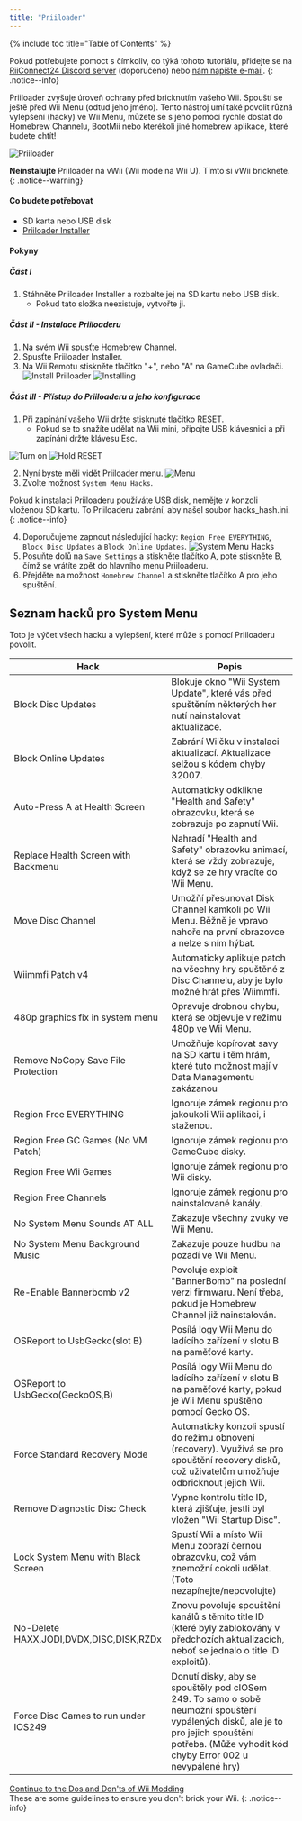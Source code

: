 ```yaml
---
title: "Priiloader"
---
```


{% include toc title="Table of Contents" %}

Pokud potřebujete pomoct s čímkoliv, co týká tohoto tutoriálu, přidejte se na [RiiConnect24 Discord server](https://discord.gg/rc24) (doporučeno) nebo [nám napište e-mail](mailto:support@riiconnect24.net).
{: .notice--info}

Priiloader zvyšuje úroveň ochrany před bricknutím vašeho Wii. Spouští se ještě před Wii Menu (odtud jeho jméno). Tento nástroj umí také povolit různá vylepšení (hacky) ve Wii Menu, můžete se s jeho pomocí rychle dostat do Homebrew Channelu, BootMii nebo kterékoli jiné homebrew aplikace, které budete chtít!

![Priiloader](/images/priiloader.jpg)

**Neinstalujte** Priiloader na vWii (Wii mode na Wii U). Tímto si vWii bricknete.
{: .notice--warning}

#### Co budete potřebovat
* SD karta nebo USB disk
* [Priiloader Installer](https://hbb1.oscwii.org/hbb/priiloader/priiloader.zip)

#### Pokyny
##### Část I

1. Stáhněte Priiloader Installer a rozbalte jej na SD kartu nebo USB disk.
    * Pokud tato složka neexistuje, vytvořte ji.

##### Část II - Instalace Priiloaderu

1. Na svém Wii spusťte Homebrew Channel.
2. Spusťte Priiloader Installer.
3. Na Wii Remotu stiskněte tlačítko "+", nebo "A" na GameCube ovladači. ![Install Priiloader](/images/Priiloader/installer.png) ![Installing](/images/Priiloader/installing.png)

##### Část III - Přístup do Priiloaderu a jeho konfigurace

1. Při zapínání vašeho Wii držte stisknuté tlačítko RESET.
    * Pokud se to snažíte udělat na Wii mini, připojte USB klávesnici a při zapínání držte klávesu Esc.

![Turn on](/images/Priiloader/on.jpg) ![Hold RESET](/images/Priiloader/reset.jpg)

2. Nyní byste měli vidět Priiloader menu. ![Menu](/images/Priiloader/mainmenu.png)
3. Zvolte možnost `System Menu Hacks`.

Pokud k instalaci Priiloaderu používáte USB disk, nemějte v konzoli vloženou SD kartu. To Priiloaderu zabrání, aby našel soubor hacks_hash.ini.
{: .notice--info}

4. Doporučujeme zapnout následující hacky: `Region Free EVERYTHING`, `Block Disc Updates` a `Block Online Updates`. ![System Menu Hacks](/images/Priiloader/hacks.png)
1. Posuňte dolů na `Save Settings` a stiskněte tlačítko A, poté stiskněte B, čímž se vrátíte zpět do hlavního menu Priiloaderu.
1. Přejděte na možnost `Homebrew Channel` a stiskněte tlačítko A pro jeho spuštění.

## Seznam hacků pro System Menu

Toto je výčet všech hacku a vylepšení, které může s pomocí Priiloaderu povolit.

| Hack                                    | Popis                                                                                                                                                                                          |
| --------------------------------------- | ---------------------------------------------------------------------------------------------------------------------------------------------------------------------------------------------- |
| Block Disc Updates                      | Blokuje okno "Wii System Update", které vás před spuštěním některých her nutí nainstalovat aktualizace.                                                                                        |
| Block Online Updates                    | Zabrání Wiičku v instalaci aktualizací. Aktualizace selžou s kódem chyby 32007.                                                                                                                |
| Auto-Press A at Health Screen           | Automaticky odklikne "Health and Safety" obrazovku, která se zobrazuje po zapnutí Wii.                                                                                                         |
| Replace Health Screen with Backmenu     | Nahradí "Health and Safety" obrazovku animací, která se vždy zobrazuje, když se ze hry vracíte do Wii Menu.                                                                                    |
| Move Disc Channel                       | Umožňí přesunovat Disk Channel kamkoli po Wii Menu. Běžně je vpravo nahoře na první obrazovce a nelze s ním hýbat.                                                                             |
| Wiimmfi Patch v4                        | Automaticky aplikuje patch na všechny hry spuštěné z Disc Channelu, aby je bylo možné hrát přes Wiimmfi.                                                                                       |
| 480p graphics fix in system menu        | Opravuje drobnou chybu, která se objevuje v režimu 480p ve Wii Menu.                                                                                                                           |
| Remove NoCopy Save File Protection      | Umožňuje kopírovat savy na SD kartu i těm hrám, které tuto možnost mají v Data Managementu zakázanou                                                                                           |
| Region Free EVERYTHING                  | Ignoruje zámek regionu pro jakoukoli Wii aplikaci, i staženou.                                                                                                                                 |
| Region Free GC Games (No VM Patch)      | Ignoruje zámek regionu pro GameCube disky.                                                                                                                                                     |
| Region Free Wii Games                   | Ignoruje zámek regionu pro Wii disky.                                                                                                                                                          |
| Region Free Channels                    | Ignoruje zámek regionu pro nainstalované kanály.                                                                                                                                               |
| No System Menu Sounds AT ALL            | Zakazuje všechny zvuky ve Wii Menu.                                                                                                                                                            |
| No System Menu Background Music         | Zakazuje pouze hudbu na pozadí ve Wii Menu.                                                                                                                                                    |
| Re-Enable Bannerbomb v2                 | Povoluje exploit "BannerBomb" na poslední verzi firmwaru. Není třeba, pokud je Homebrew Channel již nainstalován.                                                                              |
| OSReport to UsbGecko(slot B)            | Posílá logy Wii Menu do ladícího zařízení v slotu B na paměťové karty.                                                                                                                         |
| OSReport to UsbGecko(GeckoOS,B)         | Posílá logy Wii Menu do ladícího zařízení v slotu B na paměťové karty, pokud je Wii Menu spuštěno pomocí Gecko OS.                                                                             |
| Force Standard Recovery Mode            | Automaticky konzoli spustí do režimu obnovení (recovery). Využívá se pro spouštění recovery disků, což uživatelům umožňuje odbricknout jejich Wii.                                             |
| Remove Diagnostic Disc Check            | Vypne kontrolu title ID, která zjišťuje, jestli byl vložen "Wii Startup Disc".                                                                                                                 |
| Lock System Menu with Black Screen      | Spustí Wii a místo Wii Menu zobrazí černou obrazovku, což vám znemožní cokoli udělat. (Toto nezapínejte/nepovolujte)                                                                           |
| No-Delete HAXX,JODI,DVDX,DISC,DISK,RZDx | Znovu povoluje spouštění kanálů s těmito title ID (které byly zablokovány v předchozích aktualizacích, neboť se jednalo o title ID exploitů).                                                  |
| Force Disc Games to run under IOS249    | Donutí disky, aby se spouštěly pod cIOSem 249. To samo o sobě neumožní spouštění vypálených disků, ale je to pro jejich spouštění potřeba. (Může vyhodit kód chyby Error 002 u nevypálené hry) |


[Continue to the Dos and Don'ts of Wii Modding](dosanddonts)<br> These are some guidelines to ensure you don't brick your Wii.
{: .notice--info}
